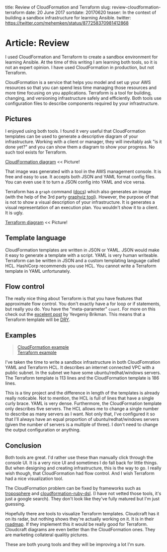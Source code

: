 title: Review of CloudFormation and Terraform
slug: review-cloudformation-terraform
date: 20 June 2017
sortdate: 20170620
teaser: In the context of building a sandbox infrastructure for learning Ansible.
twitter: https://twitter.com/mehemken/status/877258370981412868

# Article: Review

I used CloudFormation and Terraform to create a sandbox environment for learning Ansible. At the time of this writing I am learning both tools, so it is not an expert opinion. I have used CloudFormation in production, but not Terraform.

CloudFormation is a service that helps you model and set up your AWS resources so that you can spend less time managing those resources and more time focusing on you applications. Terraform is a tool for building, changing, and versioning infrastructure safely and efficiently. Both tools use configuration files to describe components required by your infrastructure.

## Pictures

I enjoyed using both tools. I found it very useful that CloudFormation templates can be used to generate a descriptive diagram of your infrastructure. Working with a client or manager, they will inevitably ask "is it done yet?" and you can show them a diagram to show your progress. No such tool exists for Terraform.

[CloudFormation diagram][2] << Picture!

That image was generated with a tool in the AWS management console. It is free and easy to use. It accepts both JSON and YAML format config files. You can even use it to turn a JSON config into YAML and vice versa. 

Terraform has a `graph` command ([docs][3]) which also generates an image (with the help of the 3rd party [graphviz tool][7]). However, the purpose of that is not to show a visual description of your infrastructure. It is generates a visual representation of an execution plan. You wouldn't show it to a client. It is ugly.

[Terraform diagram][4] << Picture!

## Template language

CloudFormation templates are written in JSON or YAML. JSON would make it easy to generate a template with a script. YAML is very human writeable. Terraform can be written in JSON and a custom templating language called HCL. HashiCorp recommends you use HCL. You cannot write a Terraform template in YAML unfortunately.

## Flow control

The really nice thing about Terraform is that you have features that approximate flow control. You don't exactly have a for loop or if statements, but really you do. You have the "meta-parameter" `count`. For more on this check out the [excelent post][5] by Yevgeniy Brikman. This means that a Terraform template will be [DRY][6].

## Examples

> [CloudFormation example][8]  
> [Terraform example][9]

I've taken the time to write a sandbox infrastructure in both CloudFomration YAML and Terraform HCL. It describes an internet connected VPC with a public subnet. In the subnet we have some ubuntu/redhat/windows servers. The Terraform template is 113 lines and the CloudFormation template is 186 lines.

This is a tiny project and the difference in length of the templates is already really noticable. Not to mention, the HCL is full of lines that have a single curly brace. YAML is very dense. Furthermore, the CloudFormation template only describes five servers. The HCL allows me to change a single number to describe as many servers as I want. Not only that, I've configured it so that I'll always have an equal proportion of ubuntu/redhat/windows servers (given the number of servers is a multiple of three). I don't need to change the output configuration or anything.

## Conclusion

Both tools are great. I'd rather use these than manually click through the console UI. It is a very nice UI and sometimes I do fall back for little things. But when designing and creating infrastructure, this is the way to go. I really wish though, that CloudFormation had flow control. And I wish Terraform had a nice visualization tool.

The CloudFormation problem can be fixed by frameworks such as [troposphere][10] and [cloudformation-ruby-dsl][11]. (I have not vetted those tools, it's just a google search). They don't look like they've fully matured but I'm just guessing.

Hopefully there are tools to visualize Terraform templates. Cloudcraft has it on its radar, but nothing shows they're actually working on it. It is in their [roadmap][12]. If they implement this it would be really good for Terraform. Cloudcraft diagrams are even better than the CloudFormation ones. They are marketing collateral qualitiy pictures.

These are both young tools and they will be improving a lot I'm sure.

[1]: https://www.terraform.io/downloads.html
[2]: /static/images/articles/review-cloudformation-terraform/cf-diagram.png "Pretty picture"
[3]: https://www.terraform.io/docs/commands/graph.html "Command: graph"
[4]: /static/images/articles/review-cloudformation-terraform/tf-diagram.png "Ugly picture"
[5]: https://blog.gruntwork.io/terraform-tips-tricks-loops-if-statements-and-gotchas-f739bbae55f9 "And this is why Terraform is awesome"
[6]: https://en.wikipedia.org/wiki/Don%27t_repeat_yourself "Don't repeat yourself."
[7]: http://www.graphviz.org/ "Graph visualization software"
[8]: https://github.com/mehemken/article-cloudformation-terraform/blob/master/cf-template.yaml "CloudFormation example"
[9]: https://github.com/mehemken/article-cloudformation-terraform/blob/master/tf-template.tf "Terraform example"
[10]: https://github.com/cloudtools/troposphere "troposphere"
[11]: https://github.com/bazaarvoice/cloudformation-ruby-dsl "cloudformation-ruby-dsl"
[12]: https://trello.com/c/rsDCPHDz/65-add-export-import-from-terraform-template "Cloudcraft roadmap"
